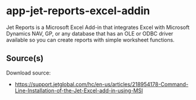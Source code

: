 # app-jet-reports-excel-addin
Jet Reports is a Microsoft Excel Add-in that integrates Excel with Microsoft Dynamics NAV, GP, or any database that has an OLE or ODBC driver available so you can create reports with simple worksheet functions.


Source(s)
----------------
Download source: 
- https://support.jetglobal.com/hc/en-us/articles/218954178-Command-Line-Installation-of-the-Jet-Excel-add-in-using-MSI

